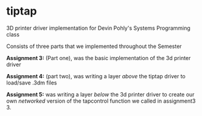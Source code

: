 # tiptap
3D printer driver implementation for Devin Pohly's Systems Programming class

Consists of three parts that we implemented throughout the Semester

**Assignment 3:** (Part one), was the basic implementation of the 3d printer driver


**Assignment 4:** (part two), was writing a layer *above* the tiptap driver to load/save .3dm files


**Assignment 5:** was writing a layer *below* the 3d printer driver to create our own *networked* version of the tapcontrol function we called in assignment3 3.

